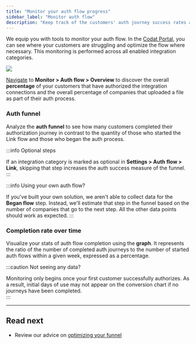 ```yaml
---
title: "Monitor your auth flow progress"
sidebar_label: "Monitor auth flow"
description: "Keep track of the customers' auth journey success rates across all integration categories"
---
```


We equip you with tools to monitor your auth flow. In the [Codat Portal](https://app.codat.io/monitor/auth-flow-overview), you can see where your customers are struggling and optimize the flow where necessary. This monitoring is performed across all enabled integration categories.

![](/img/link/0002-auth-flow-monitor.png)

[Navigate](https://app.codat.io/monitor/auth-flow-overview) to **Monitor > Auth flow > Overview** to discover the overall **percentage** of your customers that have authorized the integration connections and the overall percentage of companies that uploaded a file as part of their auth process.

### Auth funnel

Analyze the **auth funnel** to see how many customers completed their authorization journey in contrast to the quantity of those who started the Link flow and those who began the auth process.

:::info Optional steps

If an integration category is marked as optional in **Settings > Auth flow > Link**, skipping that step increases the auth success measure of the funnel.
:::

:::info Using your own auth flow?

If you've built your own solution, we aren't able to collect data for the **Began flow** step. Instead, we'll estimate that step in the funnel based on the number of companies that go to the next step. All the other data points should work as expected.
:::

### Completion rate over time

Visualize your stats of auth flow completion using the **graph**. It represents the ratio of the number of completed auth journeys to the number of started auth flows within a given week, expressed as a percentage.

:::caution Not seeing any data?

Monitoring only begins once your first customer successfully authorizes. As a result, initial days of use may not appear on the conversion chart if no journeys have been completed.  
:::

---

## Read next

- Review our advice on [optimizing your funnel](/auth-flow/optimize/funnel)
